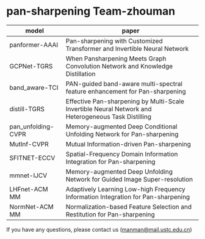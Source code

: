 # pan-sharpening    Team-zhouman

|model|paper|
|-|-|
|panformer-AAAI| Pan-sharpening with Customized Transformer and Invertible Neural Network|
|GCPNet-TGRS|When Pansharpening Meets Graph Convolution Network and Knowledge Distillation|
|band_aware-TCI|PAN-guided band-aware multi-spectral feature enhancement for Pan-sharpening|
|distill-TGRS|Effective Pan-sharpening by Multi-Scale Invertible Neural Network and Heterogeneous Task Distilling|
|pan_unfolding-CVPR|Memory-augmented Deep Conditional Unfolding Network for Pan-sharpening|
|MutInf-CVPR|Mutual Information-driven Pan-sharpening|
|SFITNET-ECCV|Spatial-Frequency Domain Information Integration for Pan-sharpening|
|mmnet-IJCV|Memory-augmented Deep Unfolding Network for Guided Image Super-resolution|
|LHFnet-ACM MM|Adaptively Learning Low-high Frequency Information Integration for Pan-sharpening|
|NormNet-ACM MM|Normalization-based Feature Selection and Restitution for Pan-sharpening|



If you have any questions, please contact us (manman@mail.ustc.edu.cn)


